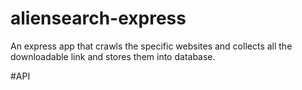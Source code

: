 # aliensearch-express
An express app that crawls the specific websites and collects all the downloadable link and stores them into database.

#API

